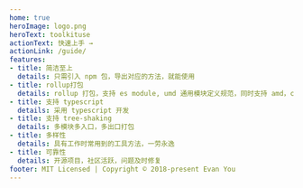 ```yaml
---
home: true
heroImage: logo.png
heroText: toolkituse
actionText: 快速上手 →
actionLink: /guide/
features:
- title: 简洁至上
  details: 只需引入 npm 包，导出对应的方法，就能使用
- title: rollup打包
  details: rollup 打包，支持 es module, umd 通用模块定义规范，同时支持 amd，cjs，iife
- title: 支持 typescript
  details: 采用 typescript 开发
- title: 支持 tree-shaking
  details: 多模块多入口，多出口打包
- title: 多样性
  details: 具有工作时常用到的工具方法，一劳永逸
- title: 可靠性
  details: 开源项目，社区活跃，问题及时修复
footer: MIT Licensed | Copyright © 2018-present Evan You
---
```

